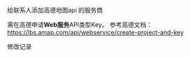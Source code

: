 给联系人添加高德地图api 的服务商

需在高德申请**Web服务**API类型Key。
参考高德文档：https://lbs.amap.com/api/webservice/create-project-and-key


修改记录

